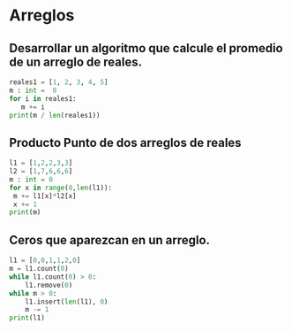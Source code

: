 # Arreglos 
## Desarrollar un algoritmo que calcule el promedio de un arreglo de reales.
```python
reales1 = [1, 2, 3, 4, 5]
m : int =  0
for i in reales1:
   m += i
print(m / len(reales1))
```
## Producto Punto de dos arreglos de reales
```python
l1 = [1,2,2,3,3]
l2 = [1,7,6,6,6]
m : int = 0
for x in range(0,len(l1)):
 m += l1[x]*l2[x]
 x += 1
print(m)
```
## Ceros que aparezcan en un arreglo.
```python
l1 = [0,0,1,1,2,0]
m = l1.count(0)
while l1.count(0) > 0:
    l1.remove(0)
while m > 0:
    l1.insert(len(l1), 0)
    m -= 1      
print(l1)
```
